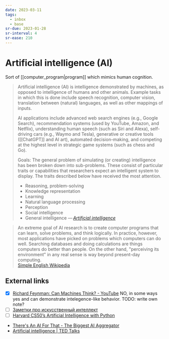 ```yaml
---
date: 2023-03-11
tags:
  - inbox
  - base
sr-due: 2023-01-28
sr-interval: 4
sr-ease: 210
---
```


# Artificial intelligence (AI)

Sort of [[computer_program|program]] which mimics human cognition.

> Artificial intelligence (AI) is intelligence demonstrated by machines, as
> opposed to intelligence of humans and other animals. Example tasks in which
> this is done include speech recognition, computer vision, translation between
> (natural) languages, as well as other mappings of inputs.
>
> AI applications include advanced web search engines (e.g., Google Search),
> recommendation systems (used by YouTube, Amazon, and Netflix), understanding
> human speech (such as Siri and Alexa), self-driving cars (e.g., Waymo and
> Tesla), generative or creative tools ([[ChatGPT]] and AI art), automated
> decision-making, and competing at the highest level in strategic game systems
> (such as chess and Go).
>
> Goals: The general problem of simulating (or creating) intelligence has been
> broken down into sub-problems. These consist of particular traits or
> capabilities that researchers expect an intelligent system to display. The
> traits described below have received the most attention.
>
> - Reasoning, problem-solving
> - Knowledge representation
> - Learning
> - Natural language processing
> - Perception
> - Social intelligence
> - General intelligence
> — <cite>[Artificial intelligence](https://en.wikipedia.org/wiki/Artificial_intelligence)</cite>

> An extreme goal of AI research is to create computer programs that can learn,
> solve problems, and think logically. In practice, however, most applications
> have picked on problems which computers can do well. Searching databases and
> doing calculations are things computers do better than people. On the other
> hand, "perceiving its environment" in any real sense is way beyond present-day
> computing.\
> [Simple English Wikipedia](https://simple.wikipedia.org/wiki/Artificial_intelligence)

## External links

- [x] [Richard Feynman: Can Machines Think? - YouTube](https://www.youtube.com/watch?app=desktop&v=ipRvjS7q1DI)
NO, in some ways yes and can demonstrate intelegence-like behavior. TODO: write
own note?
- [ ] [Заметки про искусственный интеллект](https://dxdt.ru/2024/07/25/13473/)
- [ ] [Harvard CS50’s Artificial Intelligence with Python](https://www.youtube.com/watch?v=5NgNicANyqM)
- [There's An AI For That - The Biggest AI Aggregator](https://theresanaiforthat.com/)
- [Artificial intelligence | TED Talks](https://www.ted.com/playlists/310/artificial_intelligence)

